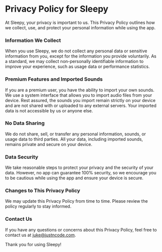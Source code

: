 # Privacy Policy for Sleepy

At Sleepy, your privacy is important to us. This Privacy Policy outlines how we collect, use, and protect your personal information while using the app.

### Information We Collect
When you use Sleepy, we do not collect any personal data or sensitive information from you, except for the information you provide voluntarily. As a standard, we may collect non-personally identifiable information to improve your experience, such as usage data or performance statistics.

### Premium Features and Imported Sounds
If you are a premium user, you have the ability to import your own sounds. We use a system interface that allows you to import audio files from your device. Rest assured, the sounds you import remain strictly on your device and are not shared with or uploaded to any external servers. Your imported data is not accessible by us or anyone else.

### No Data Sharing
We do not share, sell, or transfer any personal information, sounds, or usage data to third parties. All your data, including imported sounds, remains private and secure on your device.

### Data Security 
We take reasonable steps to protect your privacy and the security of your data. However, no app can guarantee 100% security, so we encourage you to be cautious while using the app and ensure your device is secure.

### Changes to This Privacy Policy
We may update this Privacy Policy from time to time. Please review the policy regularly to stay informed.

### Contact Us 
If you have any questions or concerns about this Privacy Policy, feel free to contact us at juke@justncode.com.

Thank you for using Sleepy!

